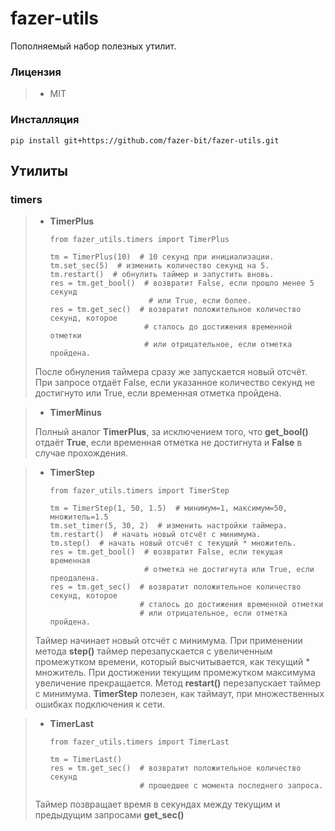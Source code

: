 
# fazer-utils

Пополняемый набор полезных утилит.

### Лицензия
>* MIT
### Инсталляция
    pip install git+https://github.com/fazer-bit/fazer-utils.git
## Утилиты
### timers
>* **TimerPlus**
>
>       from fazer_utils.timers import TimerPlus
>    
>       tm = TimerPlus(10)  # 10 секунд при инициализации.
>       tm.set_sec(5)  # изменить количество секунд на 5.
>       tm.restart()  # обнулить таймер и запустить вновь.
>       res = tm.get_bool()  # возвратит False, если прошло менее 5 секунд
>                             # или True, если более.        
>       res = tm.get_sec()  # возвратит положительное количество секунд, которое 
>                            # сталось до достижения временной отметки
>                            # или отрицательное, если отметка пройдена.
> После обнуления таймера сразу же запускается новый отсчёт.
> При запросе отдаёт False, если указанное количество секунд не достигнуто 
> или True, если временная отметка пройдена.

> * **TimerMinus**
>
> Полный аналог **TimerPlus**, за исключением того, что 
> **get_bool()** отдаёт **True**, если временная отметка не достигнута и
> **False** в случае прохождения.


>* **TimerStep**
>
>       from fazer_utils.timers import TimerStep
>    
>       tm = TimerStep(1, 50, 1.5)  # минимум=1, максимум=50, множитель=1.5
>       tm.set_timer(5, 30, 2)  # изменить настройки таймера.
>       tm.restart()  # начать новый отсчёт с минимума.
>       tm.step()  # начать новый отсчёт с текущий * множитель.
>       res = tm.get_bool()  # возвратит False, если текущая временная 
>                            # отметка не достигнута или True, если преодалена.        
>       res = tm.get_sec()  # возвратит положительное количество секунд, которое 
>                           # сталось до достижения временной отметки
>                           # или отрицательное, если отметка пройдена.
> Таймер начинает новый отсчёт с минимума. При применении метода **step()**
> таймер перезапускается с увеличенным промежутком времени, который 
> высчитывается, как текущий * множитель. При достижении текущим промежутком
> максимума увеличение прекращается.
> Метод **restart()** перезапускает таймер с минимума.
> **TimerStep** полезен, как таймаут, при множественных ошибках подключения к сети.

>* **TimerLast**
>
>       from fazer_utils.timers import TimerLast
>    
>       tm = TimerLast()
>       res = tm.get_sec()  # возвратит положительное количество секунд
>                           # прошедшее с момента последнего запроса.
> Таймер позвращает время в секундах между текущим и предыдущим 
> запросами **get_sec()**